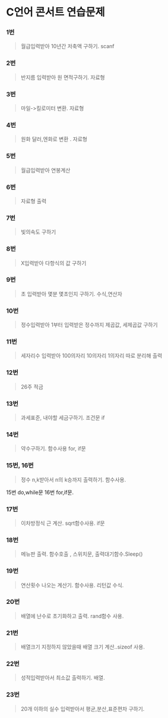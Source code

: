# C언어 콘서트 연습문제

### 1번
> 월급입력받아 10년간 저축액 구하기. scanf

### 2번
> 반지름 입력받아 원 면적구하기. 자료형

### 3번
> 마일->킬로미터 변환. 자료형

### 4번
> 원화 달러,엔화로 변환 . 자료형

### 5번
> 월급입력받아 연봉계산

### 6번
> 자료형 출력

### 7번
> 빛의속도 구하기

### 8번
> X입력받아 다항식의 값 구하기

### 9번
> 초 입력받아 몇분 몇초인지 구하기. 수식,연산자

### 10번
> 정수입력받아 1부터 입력받은 정수까지 제곱값, 세제곱값 구하기

### 11번
> 세자리수 입력받아 100의자리 10의자리 1의자리 따로 분리해 출력

### 12번
> 26주 적금 

### 13번
> 과세표준, 내야할 세금구하기. 조건문 if

### 14번
> 약수구하기. 함수사용 for, if문

### 15번, 16번
> 정수 n,k받아서 n의 k승까지 출력하기. 함수사용. 

15번 do,while문
16번 for,if문.

### 17번
> 이차방정식 근 계산. sqrt함수사용. if문

### 18번
> 메뉴판 출력. 함수호출 , 스위치문, 출력대기함수.Sleep()

### 19번
> 연산횟수 나오는 계산기. 함수사용. 리턴값 수식.

### 20번
> 배열에 난수로 초기화하고 출력. rand함수 사용.

### 21번
> 배열크기 지정하지 않았을때 배열 크기 계산..sizeof 사용.

### 22번
> 성적입력받아서 최소값 출력하기. 배열.

### 23번
> 20개 이하의 실수 입력받아서 평균,분산,표준편차 구하기.
